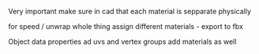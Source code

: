 Very important
make sure in cad that each material is sepparate physically


for speed / unwrap whole thing
assign different materials - export to fbx


Object data properties ad uvs and vertex groups
add materials as well
